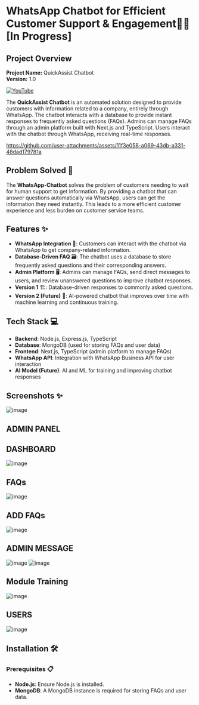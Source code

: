 # WhatsApp Chatbot for Efficient Customer Support & Engagement🤖📱[In Progress]

## Project Overview

**Project Name:** QuickAssist Chatbot  
**Version:** 1.0  

[![YouTube](https://img.shields.io/badge/YouTube-FF0000?style=for-the-badge&logo=youtube&logoColor=white)](https://youtu.be/ZYrZ032HY6E)

The **QuickAssist Chatbot** is an automated solution designed to provide customers with information related to a company, entirely through WhatsApp. The chatbot interacts with a database to provide instant responses to frequently asked questions (FAQs). Admins can manage FAQs through an admin platform built with Next.js and TypeScript. Users interact with the chatbot through WhatsApp, receiving real-time responses.



https://github.com/user-attachments/assets/11f3e058-a069-43db-a331-48dad179781a
 




## Problem Solved 🚀

The **WhatsApp-Chatbot** solves the problem of customers needing to wait for human support to get information. By providing a chatbot that can answer questions automatically via WhatsApp, users can get the information they need instantly. This leads to a more efficient customer experience and less burden on customer service teams.

## Features ✨

- **WhatsApp Integration** 📲: Customers can interact with the chatbot via WhatsApp to get company-related information.
- **Database-Driven FAQ** 🗃️: The chatbot uses a database to store frequently asked questions and their corresponding answers.
- **Admin Platform** 🖥️: Admins can manage FAQs, send direct messages to users, and review unanswered questions to improve chatbot responses.
- **Version 1** 🏗️: Database-driven responses to commonly asked questions.
- **Version 2 (Future)** 🤖: AI-powered chatbot that improves over time with machine learning and continuous training.

## Tech Stack 💻

- **Backend**: Node.js, Express.js, TypeScript
- **Database**: MongoDB (used for storing FAQs and user data)
- **Frontend**: Next.js, TypeScript (admin platform to manage FAQs)
- **WhatsApp API**: Integration with WhatsApp Business API for user interaction
- **AI Model (Future)**: AI and ML for training and improving chatbot responses

## Screenshots ✨
![image](https://github.com/user-attachments/assets/3f63c2d3-dd03-4364-a979-bcfb2048fcbe)


## ADMIN PANEL

## DASHBOARD
![image](https://github.com/user-attachments/assets/d4eab074-41b1-4926-bb41-eb77588258af)

## FAQs
![image](https://github.com/user-attachments/assets/4191aae6-2294-4d4c-a4c4-32c4ea839ecc)

## ADD FAQs
![image](https://github.com/user-attachments/assets/59a6d786-3d0b-41b9-b852-6f6dde6f68c5)

## ADMIN MESSAGE
![image](https://github.com/user-attachments/assets/37d7899e-22b7-4f9f-a082-1facfb4d7924)
![image](https://github.com/user-attachments/assets/8dcaa0d2-b925-412c-9b0d-9c2343d03acf)

## Module Training
![image](https://github.com/user-attachments/assets/35b104ea-986c-4d0d-b38e-13bc284aee7f)

## USERS
![image](https://github.com/user-attachments/assets/ba74d705-7251-4303-a904-ee9bb2eec8a2)



## Installation 🛠️

### Prerequisites 📋

- **Node.js**: Ensure Node.js is installed.
- **MongoDB**: A MongoDB instance is required for storing FAQs and user data.
